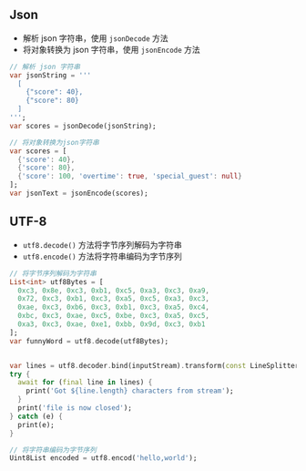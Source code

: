 ## Json

- 解析 json 字符串，使用 `jsonDecode` 方法
- 将对象转换为 json 字符串，使用 `jsonEncode` 方法

```dart
// 解析 json 字符串
var jsonString = '''
  [
    {"score": 40},
    {"score": 80}
  ]
''';
var scores = jsonDecode(jsonString);

// 将对象转换为json字符串
var scores = [
  {'score': 40},
  {'score': 80},
  {'score': 100, 'overtime': true, 'special_guest': null}
];
var jsonText = jsonEncode(scores);
```

## UTF-8

- `utf8.decode()` 方法将字节序列解码为字符串
- `utf8.encode()` 方法将字符串编码为字节序列

```dart
// 将字节序列解码为字符串
List<int> utf8Bytes = [
  0xc3, 0x8e, 0xc3, 0xb1, 0xc5, 0xa3, 0xc3, 0xa9,
  0x72, 0xc3, 0xb1, 0xc3, 0xa5, 0xc5, 0xa3, 0xc3,
  0xae, 0xc3, 0xb6, 0xc3, 0xb1, 0xc3, 0xa5, 0xc4,
  0xbc, 0xc3, 0xae, 0xc5, 0xbe, 0xc3, 0xa5, 0xc5,
  0xa3, 0xc3, 0xae, 0xe1, 0xbb, 0x9d, 0xc3, 0xb1
];
var funnyWord = utf8.decode(utf8Bytes);


var lines = utf8.decoder.bind(inputStream).transform(const LineSplitter());
try {
  await for (final line in lines) {
    print('Got ${line.length} characters from stream');
  }
  print('file is now closed');
} catch (e) {
  print(e);
}

// 将字符串编码为字节序列
Uint8List encoded = utf8.encod('hello,world');
```
